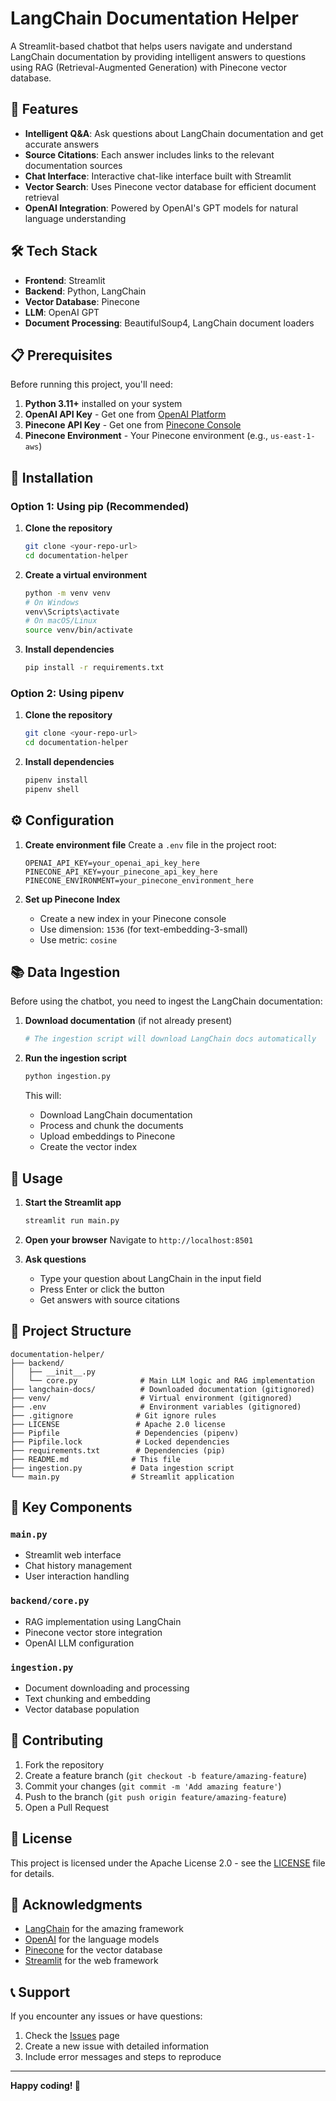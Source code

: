 # LangChain Documentation Helper

A Streamlit-based chatbot that helps users navigate and understand LangChain documentation by providing intelligent answers to questions using RAG (Retrieval-Augmented Generation) with Pinecone vector database.

## 🚀 Features

- **Intelligent Q&A**: Ask questions about LangChain documentation and get accurate answers
- **Source Citations**: Each answer includes links to the relevant documentation sources
- **Chat Interface**: Interactive chat-like interface built with Streamlit
- **Vector Search**: Uses Pinecone vector database for efficient document retrieval
- **OpenAI Integration**: Powered by OpenAI's GPT models for natural language understanding

## 🛠️ Tech Stack

- **Frontend**: Streamlit
- **Backend**: Python, LangChain
- **Vector Database**: Pinecone
- **LLM**: OpenAI GPT
- **Document Processing**: BeautifulSoup4, LangChain document loaders

## 📋 Prerequisites

Before running this project, you'll need:

1. **Python 3.11+** installed on your system
2. **OpenAI API Key** - Get one from [OpenAI Platform](https://platform.openai.com/)
3. **Pinecone API Key** - Get one from [Pinecone Console](https://app.pinecone.io/)
4. **Pinecone Environment** - Your Pinecone environment (e.g., `us-east-1-aws`)

## 🚀 Installation

### Option 1: Using pip (Recommended)

1. **Clone the repository**
   ```bash
   git clone <your-repo-url>
   cd documentation-helper
   ```

2. **Create a virtual environment**
   ```bash
   python -m venv venv
   # On Windows
   venv\Scripts\activate
   # On macOS/Linux
   source venv/bin/activate
   ```

3. **Install dependencies**
   ```bash
   pip install -r requirements.txt
   ```

### Option 2: Using pipenv

1. **Clone the repository**
   ```bash
   git clone <your-repo-url>
   cd documentation-helper
   ```

2. **Install dependencies**
   ```bash
   pipenv install
   pipenv shell
   ```

## ⚙️ Configuration

1. **Create environment file**
   Create a `.env` file in the project root:
   ```env
   OPENAI_API_KEY=your_openai_api_key_here
   PINECONE_API_KEY=your_pinecone_api_key_here
   PINECONE_ENVIRONMENT=your_pinecone_environment_here
   ```

2. **Set up Pinecone Index**
   - Create a new index in your Pinecone console
   - Use dimension: `1536` (for text-embedding-3-small)
   - Use metric: `cosine`

## 📚 Data Ingestion

Before using the chatbot, you need to ingest the LangChain documentation:

1. **Download documentation** (if not already present)
   ```bash
   # The ingestion script will download LangChain docs automatically
   ```

2. **Run the ingestion script**
   ```bash
   python ingestion.py
   ```
   
   This will:
   - Download LangChain documentation
   - Process and chunk the documents
   - Upload embeddings to Pinecone
   - Create the vector index

## 🎯 Usage

1. **Start the Streamlit app**
   ```bash
   streamlit run main.py
   ```

2. **Open your browser**
   Navigate to `http://localhost:8501`

3. **Ask questions**
   - Type your question about LangChain in the input field
   - Press Enter or click the button
   - Get answers with source citations

## 📁 Project Structure

```
documentation-helper/
├── backend/
│   ├── __init__.py
│   └── core.py              # Main LLM logic and RAG implementation
├── langchain-docs/          # Downloaded documentation (gitignored)
├── venv/                    # Virtual environment (gitignored)
├── .env                     # Environment variables (gitignored)
├── .gitignore              # Git ignore rules
├── LICENSE                 # Apache 2.0 license
├── Pipfile                 # Dependencies (pipenv)
├── Pipfile.lock            # Locked dependencies
├── requirements.txt        # Dependencies (pip)
├── README.md              # This file
├── ingestion.py           # Data ingestion script
└── main.py                # Streamlit application
```

## 🔧 Key Components

### `main.py`
- Streamlit web interface
- Chat history management
- User interaction handling

### `backend/core.py`
- RAG implementation using LangChain
- Pinecone vector store integration
- OpenAI LLM configuration

### `ingestion.py`
- Document downloading and processing
- Text chunking and embedding
- Vector database population

## 🤝 Contributing

1. Fork the repository
2. Create a feature branch (`git checkout -b feature/amazing-feature`)
3. Commit your changes (`git commit -m 'Add amazing feature'`)
4. Push to the branch (`git push origin feature/amazing-feature`)
5. Open a Pull Request

## 📄 License

This project is licensed under the Apache License 2.0 - see the [LICENSE](LICENSE) file for details.

## 🙏 Acknowledgments

- [LangChain](https://langchain.com/) for the amazing framework
- [OpenAI](https://openai.com/) for the language models
- [Pinecone](https://pinecone.io/) for the vector database
- [Streamlit](https://streamlit.io/) for the web framework

## 📞 Support

If you encounter any issues or have questions:

1. Check the [Issues](https://github.com/yourusername/documentation-helper/issues) page
2. Create a new issue with detailed information
3. Include error messages and steps to reproduce

---

**Happy coding! 🚀**